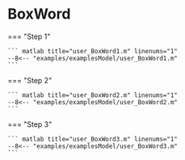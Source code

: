 # BoxWord

=== "Step 1"

    ``` matlab title="user_BoxWord1.m" linenums="1"
    --8<-- "examples/examplesModel/user_BoxWord1.m"
    ```

=== "Step 2"

    ``` matlab title="user_BoxWord2.m" linenums="1"
    --8<-- "examples/examplesModel/user_BoxWord2.m"
    ```

=== "Step 3"

    ``` matlab title="user_BoxWord3.m" linenums="1"
    --8<-- "examples/examplesModel/user_BoxWord3.m"
    ```

